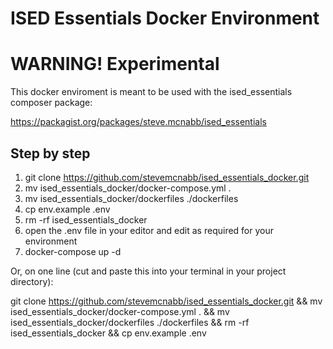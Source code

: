# ISED Essentials Docker Environment 
# WARNING! Experimental

This docker enviroment is meant to be used with the ised_essentials composer package:

https://packagist.org/packages/steve.mcnabb/ised_essentials


## Step by step 
1) git clone https://github.com/stevemcnabb/ised_essentials_docker.git
2) mv ised_essentials_docker/docker-compose.yml . 
3) mv ised_essentials_docker/dockerfiles ./dockerfiles
4) cp env.example .env
5) rm -rf ised_essentials_docker
6) open the .env file in your editor and edit as required for your environment
7) docker-compose up -d

Or, on one line (cut and paste this into your terminal in your project directory):

git clone https://github.com/stevemcnabb/ised_essentials_docker.git && 
mv ised_essentials_docker/docker-compose.yml . && 
mv ised_essentials_docker/dockerfiles ./dockerfiles && 
rm -rf ised_essentials_docker && 
cp env.example .env




